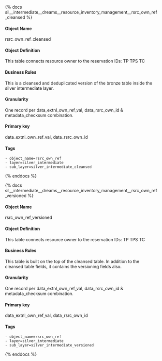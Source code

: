 {% docs sil__intermediate__dreams__resource_inventory_management__rsrc_own_ref_cleansed %}

#### Object Name
rsrc_own_ref_cleansed

#### Object Definition
This table connects resource owner to the reservation IDs:
TP
TPS
TC

#### Business Rules
This is a cleansed and deduplicated version of the bronze table inside the silver intermediate layer.

#### Granularity
One record per data_extnl_own_ref_val, data_rsrc_own_id & metadata_checksum combination.

#### Primary key
data_extnl_own_ref_val, data_rsrc_own_id

#### Tags
    - object_name=rsrc_own_ref
    - layer=silver_intermediate
    - sub_layer=silver_intermediate_cleansed

{% enddocs %}

{% docs sil__intermediate__dreams__resource_inventory_management__rsrc_own_ref_versioned %}

#### Object Name
rsrc_own_ref_versioned

#### Object Definition
This table connects resource owner to the reservation IDs:
TP
TPS
TC

#### Business Rules
This table is built on the top of the cleansed table. In addition to the cleansed table fields, it contains the versioning fields also.

#### Granularity
One record per data_extnl_own_ref_val, data_rsrc_own_id & metadata_checksum combination.

#### Primary key
data_extnl_own_ref_val, data_rsrc_own_id

#### Tags
    - object_name=rsrc_own_ref
    - layer=silver_intermediate
    - sub_layer=silver_intermediate_versioned

{% enddocs %}